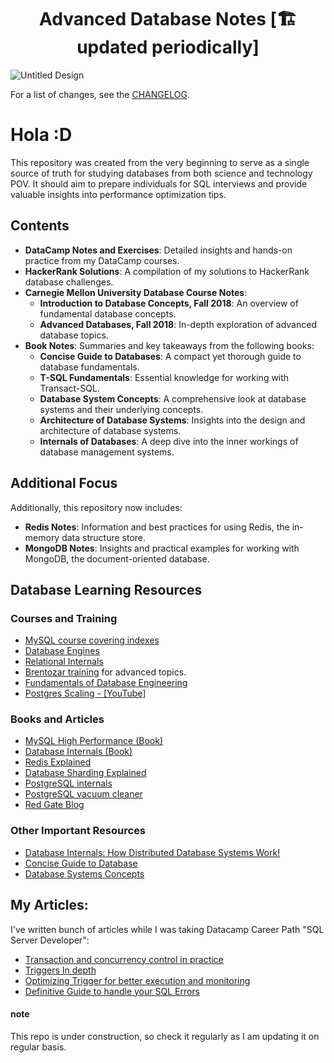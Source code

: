 <h1 align="center">Advanced Database Notes [🏗 updated periodically]</h1>

![Untitled Design](https://user-images.githubusercontent.com/42917814/209810128-4d37e43b-a33d-4394-928c-38879c2f3b22.png)

For a list of changes, see the [CHANGELOG](CHANGELOG.md).

# Hola :D

This repository was created from the very beginning to serve as a single source of truth for studying databases from both science and technology POV. It should aim to prepare individuals for SQL interviews and provide valuable insights into performance optimization tips.

## Contents

- **DataCamp Notes and Exercises**: Detailed insights and hands-on practice from my DataCamp courses.
- **HackerRank Solutions**: A compilation of my solutions to HackerRank database challenges.
- **Carnegie Mellon University Database Course Notes**:
  - **Introduction to Database Concepts, Fall 2018**: An overview of fundamental database concepts.
  - **Advanced Databases, Fall 2018**: In-depth exploration of advanced database topics.
- **Book Notes**: Summaries and key takeaways from the following books:
  - **Concise Guide to Databases**: A compact yet thorough guide to database fundamentals.
  - **T-SQL Fundamentals**: Essential knowledge for working with Transact-SQL.
  - **Database System Concepts**: A comprehensive look at database systems and their underlying concepts.
  - **Architecture of Database Systems**: Insights into the design and architecture of database systems.
  - **Internals of Databases**: A deep dive into the inner workings of database management systems.

## Additional Focus

Additionally, this repository now includes:

- **Redis Notes**: Information and best practices for using Redis, the in-memory data structure store.
- **MongoDB Notes**: Insights and practical examples for working with MongoDB, the document-oriented database.

## Database Learning Resources

### Courses and Training
- [MySQL course covering indexes](https://planetscale.com/learn/courses/mysql-for-developers)
- [Database Engines](https://www.udemy.com/course/database-engines-crash-course/?couponCode=ST16MT70224)
- [Relational Internals](https://www.youtube.com/playlist?list=PLE8kQVoC67PzGwMMsSk3C8MvfAqcYjusF)
- [Brentozar training](https://training.brentozar.com/courses) for advanced topics.
- [Fundamentals of Database Engineering](https://www.udemy.com/course/database-engines-crash-course/)
- [Postgres Scaling - [YouTube]](https://www.youtube.com/c/ScalingPostgres/videos)

### Books and Articles
- [MySQL High Performance (Book)](https://www.oreilly.com/library/view/high-performance-mysql/9781492080503/)
- [Database Internals (Book)](https://www.oreilly.com/library/view/database-internals/9781492040330/)
- [Redis Explained](https://architecturenotes.co/p/redis)
- [Database Sharding Explained](https://architecturenotes.co/p/database-sharding-explained)
- [PostgreSQL internals](http://www.interdb.jp/pg/pgsql01.html)
- [PostgreSQL vacuum cleaner](https://www.red-gate.com/simple-talk/databases/postgresql/uncovering-the-mysteries-of-postgresql-auto-vacuum/)
- [Red Gate Blog](https://www.red-gate.com/blog/database-development)

### Other Important Resources
- [Database Internals: How Distributed Database Systems Work!](https://www.oreilly.com/library/view/database-internals/9781492040330/)
- [Concise Guide to Database](https://www.oreilly.com/library/view/concise-guide-to/9780128043991/)
- [Database Systems Concepts](https://www.db-book.com/)


## My Articles:
I've written bunch of articles while I was taking Datacamp Career Path "SQL Server Developer":
- <a href="https://meska54.hashnode.dev/transactions-concurrency-control-theory-and-practice">Transaction and concurrency control in practice</a>
- <a href="https://meska54.hashnode.dev/triggers-in-depth-part-2">Triggers In depth</a>
- <a href="https://meska54.hashnode.dev/how-to-properly-optimize-triggers-in-t-sql-part-3">Optimizing Trigger for better execution and monitoring</a>
- <a href="https://meska54.hashnode.dev/how-to-handle-t-sql-errors-efficiently">Definitive Guide to handle your SQL Errors </a>

#### note
This repo is under construction, so check it regularly as I am updating it on regular basis.
